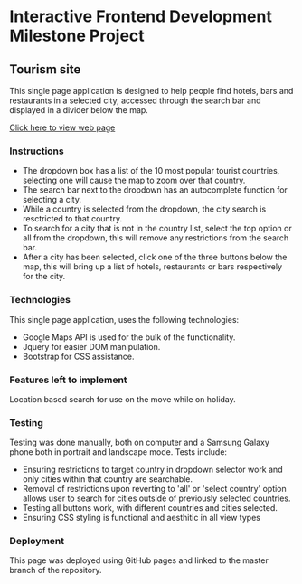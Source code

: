 # Interactive Frontend Development Milestone Project

## Tourism site

This single page application is designed to help people find hotels, bars and restaurants in a 
selected city, accessed through the search bar and displayed in a divider below the map.

[Click here to view web page](https://ninjaaiden.github.io/ifed-milestone-project/)

### Instructions

+ The dropdown box has a list of the 10 most popular tourist countries, selecting one will cause the map to zoom over that country.
+ The search bar next to the dropdown has an autocomplete function for selecting a city.
+ While a country is selected from the dropdown, the city search is resctricted to that country.
+ To search for a city that is not in the country list, select the top option or all from the dropdown, this will remove any restrictions from the search bar.
+ After a city has been selected, click one of the three buttons below the map, this will bring up a list of hotels, restaurants or bars respectively for the city.

### Technologies

This single page application, uses the following technologies:
+ Google Maps API is used for the bulk of the functionality.
+ Jquery for easier DOM manipulation.
+ Bootstrap for CSS assistance.

### Features left to implement

Location based search for use on the move while on holiday.

### Testing

Testing was done manually, both on computer and a Samsung Galaxy phone both in portrait and landscape mode.
Tests include:
+ Ensuring restrictions to target country in dropdown selector work and only cities within that country are searchable.
+ Removal of restrictions upon reverting to 'all' or 'select country' option allows user to search for cities outside of previously selected countries.
+ Testing all buttons work, with different countries and cities selected.
+ Ensuring CSS styling is functional and aesthitic in all view types

### Deployment

This page was deployed using GitHub pages and linked to the master branch of the repository.